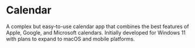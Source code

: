 # Calendar
A complex but easy-to-use calendar app that combines the best features of Apple, Google, and Microsoft calendars. Initially developed for Windows 11 with plans to expand to macOS and mobile platforms.
